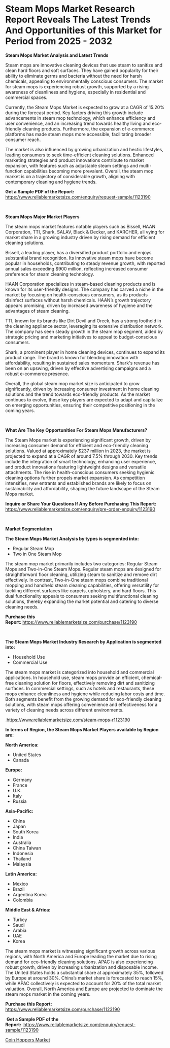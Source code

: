 <p><h1>Steam Mops Market Research Report Reveals The Latest Trends And Opportunities of this Market for Period from 2025 - 2032</h1></p><p><strong>Steam Mops Market Analysis and Latest Trends</strong></p>
<p><p>Steam mops are innovative cleaning devices that use steam to sanitize and clean hard floors and soft surfaces. They have gained popularity for their ability to eliminate germs and bacteria without the need for harsh chemicals, appealing to environmentally conscious consumers. The market for steam mops is experiencing robust growth, supported by a rising awareness of cleanliness and hygiene, especially in residential and commercial spaces.</p><p>Currently, the Steam Mops Market is expected to grow at a CAGR of 15.20% during the forecast period. Key factors driving this growth include advancements in steam mop technology, which enhance efficiency and user convenience, and an increasing trend towards healthy living and eco-friendly cleaning products. Furthermore, the expansion of e-commerce platforms has made steam mops more accessible, facilitating broader consumer reach.</p><p>The market is also influenced by growing urbanization and hectic lifestyles, leading consumers to seek time-efficient cleaning solutions. Enhanced marketing strategies and product innovations contribute to market expansion, with features such as adjustable steam settings and multi-function capabilities becoming more prevalent. Overall, the steam mop market is on a trajectory of considerable growth, aligning with contemporary cleaning and hygiene trends.</p></p>
<p><strong>Get a Sample PDF of the Report:&nbsp;</strong> <a href="https://www.reliablemarketsize.com/enquiry/request-sample/1123190?utm_campaign=2344&utm_medium=2&utm_source=Github&utm_content=ia&utm_term=15022025&utm_id=steam-mops">https://www.reliablemarketsize.com/enquiry/request-sample/1123190</a></p>
<p>&nbsp;</p>
<p><strong>Steam Mops Major Market Players</strong></p>
<p><p>The steam mops market features notable players such as Bissell, HAAN Corporation, TTI, Shark, SALAV, Black & Decker, and KARCHER, all vying for market share in a growing industry driven by rising demand for efficient cleaning solutions. </p><p>Bissell, a leading player, has a diversified product portfolio and enjoys substantial brand recognition. Its innovative steam mops have become popular in households, contributing to steady revenue growth, with reported annual sales exceeding $900 million, reflecting increased consumer preference for steam cleaning technology.</p><p>HAAN Corporation specializes in steam-based cleaning products and is known for its user-friendly designs. The company has carved a niche in the market by focusing on health-conscious consumers, as its products disinfect surfaces without harsh chemicals. HAAN’s growth trajectory appears promising, driven by increased awareness of hygiene and the advantages of steam cleaning.</p><p>TTI, known for its brands like Dirt Devil and Oreck, has a strong foothold in the cleaning appliance sector, leveraging its extensive distribution network. The company has seen steady growth in the steam mop segment, aided by strategic pricing and marketing initiatives to appeal to budget-conscious consumers.</p><p>Shark, a prominent player in home cleaning devices, continues to expand its product range. The brand is known for blending innovation with affordability, resulting in sustained sales momentum. Shark's revenue has been on an upswing, driven by effective advertising campaigns and a robust e-commerce presence.</p><p>Overall, the global steam mop market size is anticipated to grow significantly, driven by increasing consumer investment in home cleaning solutions and the trend towards eco-friendly products. As the market continues to evolve, these key players are expected to adapt and capitalize on emerging opportunities, ensuring their competitive positioning in the coming years.</p></p>
<p>&nbsp;</p>
<p><strong>What Are The Key Opportunities For Steam Mops Manufacturers?</strong></p>
<p><p>The Steam Mops market is experiencing significant growth, driven by increasing consumer demand for efficient and eco-friendly cleaning solutions. Valued at approximately $237 million in 2023, the market is projected to expand at a CAGR of around 7.5% through 2030. Key trends include the integration of smart technology, enhancing user experience, and product innovations featuring lightweight designs and versatile attachments. The rise in health-conscious consumers seeking hygienic cleaning options further propels market expansion. As competition intensifies, new entrants and established brands are likely to focus on sustainability and affordability, shaping the future landscape of the Steam Mops market.</p></p>
<p><strong>Inquire or Share Your Questions If Any Before Purchasing This Report:</strong> <a href="https://www.reliablemarketsize.com/enquiry/pre-order-enquiry/1123190?utm_campaign=2344&utm_medium=2&utm_source=Github&utm_content=ia&utm_term=15022025&utm_id=steam-mops">https://www.reliablemarketsize.com/enquiry/pre-order-enquiry/1123190</a></p>
<p>&nbsp;</p>
<p><strong>Market Segmentation</strong></p>
<p><strong>The Steam Mops Market Analysis by types is segmented into:</strong></p>
<p><ul><li>Regular Steam Mop</li><li>Two in One Steam Mop</li></ul></p>
<p><p>The steam mop market primarily includes two categories: Regular Steam Mops and Two-in-One Steam Mops. Regular steam mops are designed for straightforward floor cleaning, utilizing steam to sanitize and remove dirt effectively. In contrast, Two-in-One steam mops combine traditional mopping and handheld steam cleaning capabilities, offering versatility for tackling different surfaces like carpets, upholstery, and hard floors. This dual functionality appeals to consumers seeking multifunctional cleaning solutions, thereby expanding the market potential and catering to diverse cleaning needs.</p></p>
<p><strong>Purchase this Report:&nbsp;</strong><a href="https://www.reliablemarketsize.com/purchase/1123190?utm_campaign=2344&utm_medium=2&utm_source=Github&utm_content=ia&utm_term=15022025&utm_id=steam-mops">https://www.reliablemarketsize.com/purchase/1123190</a></p>
<p>&nbsp;</p>
<p><strong>The Steam Mops Market Industry Research by Application is segmented into:</strong></p>
<p><ul><li>Household Use</li><li>Commercial Use</li></ul></p>
<p><p>The steam mops market is categorized into household and commercial applications. In household use, steam mops provide an efficient, chemical-free cleaning solution for floors, effectively removing dirt and sanitizing surfaces. In commercial settings, such as hotels and restaurants, these mops enhance cleanliness and hygiene while reducing labor costs and time. Both segments benefit from the growing demand for eco-friendly cleaning solutions, with steam mops offering convenience and effectiveness for a variety of cleaning needs across different environments.</p></p>
<p><a href="https://www.reliablemarketsize.com/steam-mops-r1123190?utm_campaign=2344&utm_medium=2&utm_source=Github&utm_content=ia&utm_term=15022025&utm_id=steam-mops">&nbsp;https://www.reliablemarketsize.com/steam-mops-r1123190</a></p>
<p><strong>In terms of Region, the Steam Mops Market Players available by Region are:</strong></p>
<p>
    <p> <strong> North America: </strong>
        <ul>
            <li>United States</li>
            <li>Canada</li>
        </ul>
        </p> 
    <p> <strong> Europe: </strong>
        <ul>
            <li>Germany</li>
            <li>France</li>
            <li>U.K.</li>
            <li>Italy</li>
            <li>Russia</li>
        </ul>
        </p> 
    <p> <strong> Asia-Pacific: </strong>
        <ul>
            <li>China</li>
            <li>Japan</li>
            <li>South Korea</li>
            <li>India</li>
            <li>Australia</li>
            <li>China Taiwan</li>
            <li>Indonesia</li>
            <li>Thailand</li>
            <li>Malaysia</li>
        </ul>
        </p> 
    <p> <strong> Latin America: </strong>
        <ul>
            <li>Mexico</li>
            <li>Brazil</li>
            <li>Argentina Korea</li>
            <li>Colombia</li>
        </ul>
        </p> 
    <p> <strong> Middle East & Africa: </strong>
        <ul>
            <li>Turkey</li>
            <li>Saudi</li>
            <li>Arabia</li>
            <li>UAE</li>
            <li>Korea</li>
        </ul>
    </p>
    </p>
<p><p>The steam mops market is witnessing significant growth across various regions, with North America and Europe leading the market due to rising demand for eco-friendly cleaning solutions. APAC is also experiencing robust growth, driven by increasing urbanization and disposable income. The United States holds a substantial share at approximately 35%, followed by Europe at around 30%. China’s market share is forecasted to reach 15%, while APAC collectively is expected to account for 20% of the total market valuation. Overall, North America and Europe are projected to dominate the steam mops market in the coming years.</p></p>
<p><strong>Purchase this Report: </strong><a href="https://www.reliablemarketsize.com/purchase/1123190?utm_campaign=2344&utm_medium=2&utm_source=Github&utm_content=ia&utm_term=15022025&utm_id=steam-mops">https://www.reliablemarketsize.com/purchase/1123190</a></p>
<p>&nbsp;<strong>Get a Sample PDF of the Report:&nbsp;&nbsp;</strong><a href="https://www.reliablemarketsize.com/enquiry/request-sample/1123190?utm_campaign=2344&utm_medium=2&utm_source=Github&utm_content=ia&utm_term=15022025&utm_id=steam-mops">https://www.reliablemarketsize.com/enquiry/request-sample/1123190</a></p>
<p><strong></strong></p>
<p><p><a href="https://github.com/ovtkosle/Market-Research-Report-List-1/blob/main/coin-hoppers-market.md?utm_campaign=2344&utm_medium=2&utm_source=Github&utm_content=ia&utm_term=15022025&utm_id=steam-mops">Coin Hoppers Market</a></p></p>